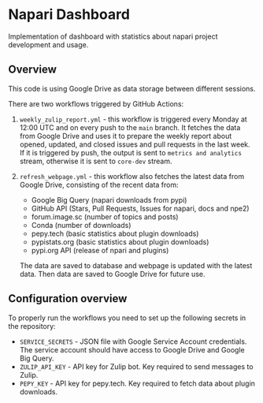# Napari Dashboard

Implementation of dashboard with statistics about napari project development and usage.


## Overview 

This code is using Google Drive as data storage between different sessions. 

There are two workflows triggered by GitHub Actions:

1. `weekly_zulip_report.yml` - this workflow is triggered every Monday at 12:00 UTC and on every push to the `main` branch. 
  It fetches the data from Google Drive and uses it to prepare the weekly report about opened, updated, and closed issues and pull requests in the last week.
  If it is triggered by push, the output is sent to `metrics and analytics` stream, otherwise it is sent to `core-dev` stream.

2. `refresh_webpage.yml` - this workflow also fetches the latest data from Google Drive, consisting of the recent data from:
    * Google Big Query (napari downloads from pypi)
    * GitHub API (Stars, Pull Requests, Issues for napari, docs and npe2)
    * forum.image.sc (number of topics and posts)
    * Conda (number of downloads)
    * pepy.tech (basic statistics about plugin downloads)
    * pypistats.org (basic statistics about plugin downloads)
    * pypi.org API (release of npari and plugins)

    The data are saved to database and webpage is updated with the latest data.
    Then data are saved to Google Drive for future use.

## Configuration overview

To properly run the workflows you need to set up the following secrets in the repository:

* `SERVICE_SECRETS` - JSON file with Google Service Account credentials. The service account should have access to Google Drive and Google Big Query.
* `ZULIP_API_KEY` - API key for Zulip bot. Key required to send messages to Zulip.
* `PEPY_KEY` - API key for pepy.tech. Key required to fetch data about plugin downloads.
